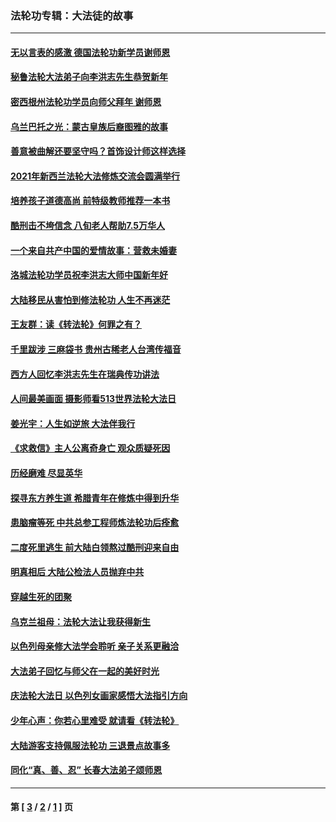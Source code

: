 ### 法轮功专辑：大法徒的故事
---
#### [无以言表的感激 德国法轮功新学员谢师恩](../../pages/nf1147481/n13543790.md?04200430) 
#### [秘鲁法轮大法弟子向李洪志先生恭贺新年](../../pages/nf1147481/n13540182.md?04200430) 
#### [密西根州法轮功学员向师父拜年 谢师恩](../../pages/nf1147481/n13538183.md?04200430) 
#### [乌兰巴托之光：蒙古皇族后裔图雅的故事](../../pages/nf1147481/n13155759.md?04200430) 
#### [善意被曲解还要坚守吗？首饰设计师这样选择](../../pages/nf1147481/n13077575.md?04200430) 
#### [2021年新西兰法轮大法修炼交流会圆满举行](../../pages/nf1147481/n13033149.md?04200430) 
#### [培养孩子道德高尚 前特级教师推荐一本书](../../pages/nf1147481/n12938640.md?04200430) 
#### [酷刑击不垮信念 八旬老人帮助7.5万华人](../../pages/nf1147481/n12880712.md?04200430) 
#### [一个来自共产中国的爱情故事：营救未婚妻](../../pages/nf1147481/n12778386.md?04200430) 
#### [洛城法轮功学员祝李洪志大师中国新年好](../../pages/nf1147481/n12724685.md?04200430) 
#### [大陆移民从害怕到修法轮功 人生不再迷茫](../../pages/nf1147481/n12414325.md?04200430) 
#### [王友群：读《转法轮》何罪之有？](../../pages/nf1147481/n12408647.md?04200430) 
#### [千里跋涉 三麻袋书 贵州古稀老人台湾传福音](../../pages/nf1147481/n12198750.md?04200430) 
#### [西方人回忆李洪志先生在瑞典传功讲法](../../pages/nf1147481/n12099607.md?04200430) 
#### [人间最美画面 摄影师看513世界法轮大法日](../../pages/nf1147481/n12094118.md?04200430) 
#### [姜光宇：人生如逆旅 大法伴我行](../../pages/nf1147481/n12088664.md?04200430) 
#### [《求救信》主人公离奇身亡 观众质疑死因](../../pages/nf1147481/n11845215.md?04200430) 
#### [历经磨难 尽显英华](../../pages/nf1147481/n11723297.md?04200430) 
#### [探寻东方养生道 希腊青年在修炼中得到升华](../../pages/nf1147481/n11494502.md?04200430) 
#### [患脑瘤等死 中共总参工程师炼法轮功后痊愈](../../pages/nf1147481/n11466682.md?04200430) 
#### [二度死里逃生 前大陆白领熬过酷刑迎来自由](../../pages/nf1147481/n11368594.md?04200430) 
#### [明真相后 大陆公检法人员抛弃中共](../../pages/nf1147481/n11358618.md?04200430) 
#### [穿越生死的团聚](../../pages/nf1147481/n11258922.md?04200430) 
#### [乌克兰祖母：法轮大法让我获得新生](../../pages/nf1147481/n11269457.md?04200430) 
#### [以色列母亲修大法学会聆听 亲子关系更融洽](../../pages/nf1147481/n11268195.md?04200430) 
#### [大法弟子回忆与师父在一起的美好时光](../../pages/nf1147481/n11267759.md?04200430) 
#### [庆法轮大法日 以色列女画家感悟大法指引方向](../../pages/nf1147481/n11267735.md?04200430) 
#### [少年心声：你若心里难受 就请看《转法轮》](../../pages/nf1147481/n11267496.md?04200430) 
#### [大陆游客支持佩服法轮功 三退景点故事多](../../pages/nf1147481/n11267378.md?04200430) 
#### [同化“真、善、忍” 长春大法弟子颂师恩](../../pages/nf1147481/n11266497.md?04200430) 

---
#### 第 [ [3](./3.md?04200430) / [2](./2.md?04200430) / [1](./1.md?04200430) ] 页
